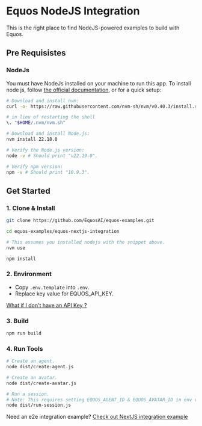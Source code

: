 # Equos NodeJS Integration
This is the right place to find NodeJS-powered examples to build with Equos.

## Pre Requisistes

### NodeJs
You must have NodeJs installed on your machine to run this app.
To install node js, follow [the official documentation](https://nodejs.org/en), or for a quick setup:

```bash
# Download and install nvm:
curl -o- https://raw.githubusercontent.com/nvm-sh/nvm/v0.40.3/install.sh | bash

# in lieu of restarting the shell
\. "$HOME/.nvm/nvm.sh"

# Download and install Node.js:
nvm install 22.18.0

# Verify the Node.js version:
node -v # Should print "v22.19.0".

# Verify npm version:
npm -v # Should print "10.9.3".
```

## Get Started

### 1. Clone & Install
```bash
git clone https://github.com/EquosAI/equos-examples.git

cd equos-examples/equos-nextjs-integration

# This assumes you installed nodejs with the snippet above.
nvm use 

npm install
```


### 2. Environment
- Copy `.env.template` into `.env`.
- Replace key value for EQUOS_API_KEY.

[What if I don't have an API Key ?](https://docs.equos.ai)

### 3. Build

```bash
npm run build
```

### 4. Run Tools

```bash
# Create an agent.
node dist/create-agent.js

# Create an avatar.
node dist/create-avatar.js

# Run a session.
# Note: This requires setting EQUOS_AGENT_ID & EQUOS_AVATAR_ID in env variables.
node dist/run-session.js
```

Need an e2e integration example? [Check out NextJS integration example](../equos-nextjs-integration/README.md)